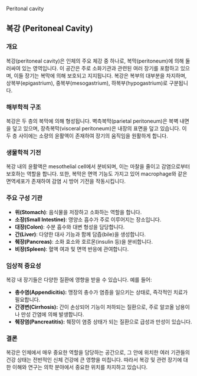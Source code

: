 Peritonal cavity


## 복강 (Peritoneal Cavity)

### 개요
복강(peritoneal cavity)은 인체의 주요 체강 중 하나로, 복막(peritoneum)에 의해 둘러싸여 있는 영역입니다. 이 공간은 주로 소화기관과 관련된 여러 장기를 포함하고 있으며, 이들 장기는 복막에 의해 보호되고 지지됩니다. 복강은 복부의 대부분을 차지하며, 상복부(epigastrium), 중복부(mesogastrium), 하복부(hypogastrium)로 구분됩니다.

### 해부학적 구조
복강은 두 층의 복막에 의해 형성됩니다. 벽측복막(parietal peritoneum)은 복벽 내면을 덮고 있으며, 장측복막(visceral peritoneum)은 내장의 표면을 덮고 있습니다. 이 두 층 사이에는 소량의 윤활액이 존재하여 장기의 움직임을 원활하게 합니다.

### 생물학적 기전
복강 내의 윤활액은 mesothelial cell에서 분비되며, 이는 마찰을 줄이고 감염으로부터 보호하는 역할을 합니다. 또한, 복막은 면역 기능도 가지고 있어 macrophage와 같은 면역세포가 존재하여 감염 시 방어 기전을 작동시킵니다.

### 주요 구성 기관
- **위(Stomach)**: 음식물을 저장하고 소화하는 역할을 합니다.
- **소장(Small Intestine)**: 영양소 흡수가 주로 이루어지는 장소입니다.
- **대장(Colon)**: 수분 흡수와 대변 형성을 담당합니다.
- **간(Liver)**: 다양한 대사 기능과 함께 담즙(bile)을 생성합니다.
- **췌장(Pancreas)**: 소화 효소와 호르몬(insulin 등)을 분비합니다.
- **비장(Spleen)**: 혈액 여과 및 면역 반응에 관여합니다.

### 임상적 중요성
복강 내 장기들은 다양한 질환에 영향을 받을 수 있습니다. 예를 들어:
- **충수염(Appendicitis):** 맹장의 충수가 염증을 일으키는 상태로, 즉각적인 치료가 필요합니다.
- **간경변(Cirrhosis):** 간이 손상되어 기능이 저하되는 질환으로, 주로 알코올 남용이나 만성 간염에 의해 발생합니다.
- **췌장염(Pancreatitis):** 췌장이 염증 상태가 되는 질환으로 급성과 만성이 있습니다.

### 결론
복강은 인체에서 매우 중요한 역할을 담당하는 공간으로, 그 안에 위치한 여러 기관들의 건강 상태는 전반적인 신체 건강에 큰 영향을 미칩니다. 따라서 복강 및 관련 장기에 대한 이해와 연구는 의학 분야에서 중요한 위치를 차지하고 있습니다.